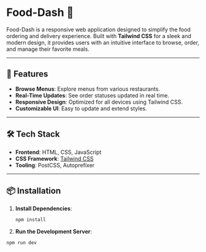 # Food-Dash 🍔

Food-Dash is a responsive web application designed to simplify the food ordering and delivery experience. Built with **Tailwind CSS** for a sleek and modern design, it provides users with an intuitive interface to browse, order, and manage their favorite meals.

---

## 🚀 Features

- **Browse Menus**: Explore menus from various restaurants.
- **Real-Time Updates**: See order statuses updated in real time.
- **Responsive Design**: Optimized for all devices using Tailwind CSS.
- **Customizable UI**: Easy to update and extend styles.

---

## 🛠️ Tech Stack

- **Frontend**: HTML, CSS, JavaScript
- **CSS Framework**: [Tailwind CSS](https://tailwindcss.com/)
- **Tooling**: PostCSS, Autoprefixer

---

## 📦 Installation

1. **Install Dependencies**:
   ```bash
   npm install
2. **Run the Development Server**:
  ```bash
  npm run dev

